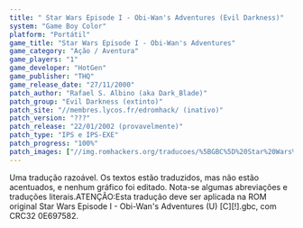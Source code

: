 ```yaml
---
title: " Star Wars Episode I - Obi-Wan's Adventures (Evil Darkness)"
system: "Game Boy Color"
platform: "Portátil"
game_title: "Star Wars Episode I - Obi-Wan's Adventures"
game_category: "Ação / Aventura"
game_players: "1"
game_developer: "HotGen"
game_publisher: "THQ"
game_release_date: "27/11/2000"
patch_author: "Rafael S. Albino (aka Dark_Blade)"
patch_group: "Evil Darkness (extinto)"
patch_site: "//membres.lycos.fr/edromhack/ (inativo)"
patch_version: "???"
patch_release: "22/01/2002 (provavelmente)"
patch_type: "IPS e IPS-EXE"
patch_progress: "100%"
patch_images: ["//img.romhackers.org/traducoes/%5BGBC%5D%20Star%20Wars%20Episode%20I%20-%20Obi-Wan's%20Adventures%20-%20Evil%20Darkness%20-%201.png","//img.romhackers.org/traducoes/%5BGBC%5D%20Star%20Wars%20Episode%20I%20-%20Obi-Wan's%20Adventures%20-%20Evil%20Darkness%20-%202.png","//img.romhackers.org/traducoes/%5BGBC%5D%20Star%20Wars%20Episode%20I%20-%20Obi-Wan's%20Adventures%20-%20Evil%20Darkness%20-%203.png"]
---
```

Uma tradução razoável. Os textos estão traduzidos, mas não estão acentuados, e nenhum gráfico foi editado. Nota-se algumas abreviações e traduções literais.ATENÇÃO:Esta tradução deve ser aplicada na ROM original Star Wars Episode I - Obi-Wan's Adventures (U) [C][!].gbc, com CRC32 0E697582.